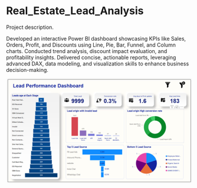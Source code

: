 # Real_Estate_Lead_Analysis

Project description.

Developed an interactive Power BI dashboard showcasing KPIs like Sales, Orders, Profit, and Discounts using Line, Pie, Bar, Funnel, and Column charts. Conducted trend analysis, discount impact evaluation, and profitability insights. Delivered concise, actionable reports, leveraging advanced DAX, data modeling, and visualization skills to enhance business decision-making.

![logo](https://github.com/RamVish1997/Real_Estate_Lead_Analysis/blob/main/Lead%20Performance%20dashbaord.png)
